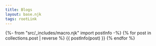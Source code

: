 ```yaml
---
title: Blogs
layout: base.njk
tags: rootLink
---
```


{%- from "src/_includes/macro.njk" import postInfo -%} {% for post in
collections.post | reverse %} {{ postInfo(post) }} {% endfor %}
